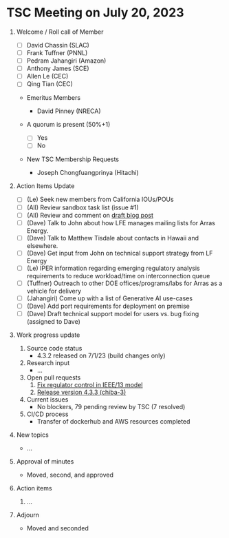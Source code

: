 # TSC Meeting on July 20, 2023

1. Welcome / Roll call of Member
   - [ ] David Chassin (SLAC)
   - [ ] Frank Tuffner (PNNL)
   - [ ] Pedram Jahangiri (Amazon)
   - [ ] Anthony James (SCE)
   - [ ] Allen Le (CEC)
   - [ ] Qing Tian (CEC)
  
   * Emeritus Members
     * David Pinney (NRECA)
    
   * A quorum is present (50%+1)
     - [ ] Yes
     - [ ] No
    
   * New TSC Membership Requests
     * Joseph Chongfuangprinya (Hitachi)

2. Action Items Update
   - [ ] (Le) Seek new members from California IOUs/POUs
   - [ ] (All) Review sandbox task list (issue #1)
   - [ ] (All) Review and comment on [draft blog post](https://docs.google.com/document/d/1BiNohquOMhAvsj0Wu6RmQ0Owjoad7dFo5Ava_Y3J-Iw/edit)
   - [ ] (Dave) Talk to John about how LFE manages mailing lists for Arras Energy.
   - [ ] (Dave) Talk to Matthew Tisdale about contacts in Hawaii and elsewhere.
   - [ ] (Dave) Get input from John on technical support strategy from LF Energy
   - [ ] (Le) IPER information regarding emerging regulatory analysis requirements to reduce workload/time on interconnection queue
   - [ ] (Tuffner) Outreach to other DOE offices/programs/labs for Arras as a vehicle for delivery
   - [ ] (Jahangiri) Come up with a list of Generative AI use-cases
   - [ ] (Dave) Add port requirements for deployment on premise
   - [ ] (Dave) Draft technical support model for users vs. bug fixing (assigned to Dave)

3. Work progress update
   1. Source code status
      - 4.3.2 released on 7/1/23 (build changes only)
   2. Research input
      - ...
   3. Open pull requests
        1. [Fix regulator control in IEEE/13 model](../../../gridlabd/pull/1309)
        2. [Release version 4.3.3 (chiba-3)](../../../gridlabd/pull/1306)
   4. Current issues
      - No blockers, 79 pending review by TSC (7 resolved)
   5. CI/CD process
      - Transfer of dockerhub and AWS resources completed

4. New topics 
   - ...

5. Approval of minutes
   - Moved, second, and approved

6. Action items 
   1. ...

7. Adjourn
   - Moved and seconded
